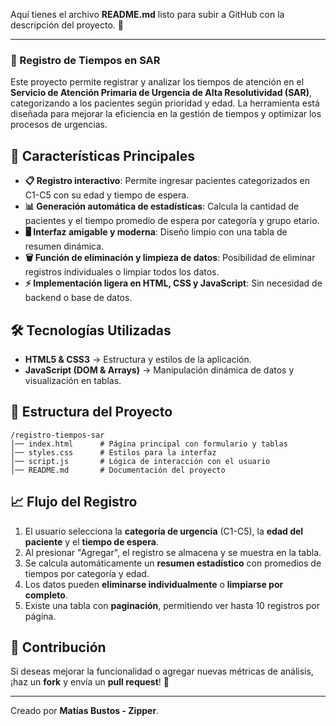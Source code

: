 Aquí tienes el archivo **README.md** listo para subir a GitHub con la descripción del proyecto. 🚀

---

### 🏥 Registro de Tiempos en SAR

Este proyecto permite registrar y analizar los tiempos de atención en el **Servicio de Atención Primaria de Urgencia de Alta Resolutividad (SAR)**, categorizando a los pacientes según prioridad y edad. La herramienta está diseñada para mejorar la eficiencia en la gestión de tiempos y optimizar los procesos de urgencias.

## 🚀 Características Principales
- **📋 Registro interactivo**: Permite ingresar pacientes categorizados en C1-C5 con su edad y tiempo de espera.
- **📊 Generación automática de estadísticas**: Calcula la cantidad de pacientes y el tiempo promedio de espera por categoría y grupo etario.
- **🖥️ Interfaz amigable y moderna**: Diseño limpio con una tabla de resumen dinámica.
- **🗑️ Función de eliminación y limpieza de datos**: Posibilidad de eliminar registros individuales o limpiar todos los datos.
- **⚡ Implementación ligera en HTML, CSS y JavaScript**: Sin necesidad de backend o base de datos.

## 🛠 Tecnologías Utilizadas
- **HTML5 & CSS3** → Estructura y estilos de la aplicación.
- **JavaScript (DOM & Arrays)** → Manipulación dinámica de datos y visualización en tablas.

## 📂 Estructura del Proyecto
```
/registro-tiempos-sar
│── index.html      # Página principal con formulario y tablas
│── styles.css      # Estilos para la interfaz
│── script.js       # Lógica de interacción con el usuario
│── README.md       # Documentación del proyecto
```

## 📈 Flujo del Registro
1. El usuario selecciona la **categoría de urgencia** (C1-C5), la **edad del paciente** y el **tiempo de espera**.
2. Al presionar "Agregar", el registro se almacena y se muestra en la tabla.
3. Se calcula automáticamente un **resumen estadístico** con promedios de tiempos por categoría y edad.
4. Los datos pueden **eliminarse individualmente** o **limpiarse por completo**.
5. Existe una tabla con **paginación**, permitiendo ver hasta 10 registros por página.

## 📢 Contribución
Si deseas mejorar la funcionalidad o agregar nuevas métricas de análisis, ¡haz un **fork** y envía un **pull request**! 🚀  

---

Creado por **Matías Bustos - Zipper**.

